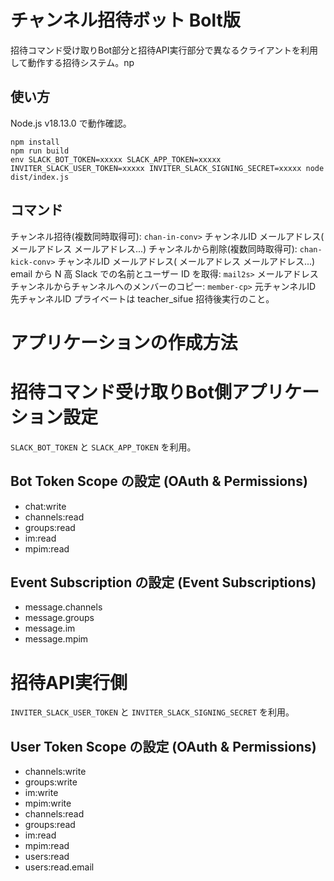 # チャンネル招待ボット Bolt版

招待コマンド受け取りBot部分と招待API実行部分で異なるクライアントを利用して動作する招待システム。np

## 使い方

Node.js v18.13.0 で動作確認。

```
npm install
npm run build
env SLACK_BOT_TOKEN=xxxxx SLACK_APP_TOKEN=xxxxx INVITER_SLACK_USER_TOKEN=xxxxx INVITER_SLACK_SIGNING_SECRET=xxxxx node dist/index.js
```

## コマンド

チャンネル招待(複数同時取得可): `chan-in-conv>` チャンネルID メールアドレス( メールアドレス メールアドレス...)
チャンネルから削除(複数同時取得可): `chan-kick-conv>` チャンネルID メールアドレス( メールアドレス メールアドレス...)
email から N 高 Slack での名前とユーザー ID を取得: `mail2s>` メールアドレス
チャンネルからチャンネルへのメンバーのコピー: `member-cp>` 元チャンネルID 先チャンネルID
プライベートは teacher_sifue 招待後実行のこと。

# アプリケーションの作成方法

# 招待コマンド受け取りBot側アプリケーション設定

`SLACK_BOT_TOKEN` と `SLACK_APP_TOKEN` を利用。

## Bot Token Scope の設定 (OAuth & Permissions)

- chat:write
- channels:read
- groups:read
- im:read
- mpim:read

## Event Subscription の設定 (Event Subscriptions)

- message.channels
- message.groups
- message.im
- message.mpim

# 招待API実行側

`INVITER_SLACK_USER_TOKEN` と `INVITER_SLACK_SIGNING_SECRET` を利用。

## User Token Scope の設定 (OAuth & Permissions)

- channels:write
- groups:write
- im:write
- mpim:write
- channels:read
- groups:read
- im:read
- mpim:read
- users:read
- users:read.email
